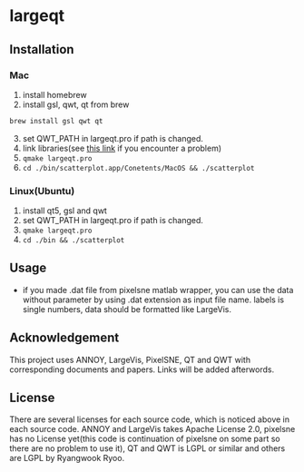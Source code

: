 # largeqt

## Installation

### Mac

1. install homebrew
2. install gsl, qwt, qt from brew
```bash
brew install gsl qwt qt
```
3. set QWT_PATH in largeqt.pro if path is changed.
4. link libraries(see [this link](http://stackoverflow.com/questions/18588418/install-and-use-qwt-under-mac-os-x) if you encounter a problem)
5. `qmake largeqt.pro`
6. `cd ./bin/scatterplot.app/Conetents/MacOS && ./scatterplot`

### Linux(Ubuntu)
1. install qt5, gsl and qwt
3. set QWT_PATH in largeqt.pro if path is changed.
5. `qmake largeqt.pro`
6. `cd ./bin && ./scatterplot`


## Usage
 - if you made .dat file from pixelsne matlab wrapper, you can use the data without parameter by using .dat extension as input file name. labels is single numbers, data should be formatted like LargeVis.

## Acknowledgement
 This project uses ANNOY, LargeVis, PixelSNE, QT and QWT with corresponding documents and papers. Links will be added afterwords.

## License
 There are several licenses for each source code, which is noticed above in each source code. ANNOY and LargeVis takes Apache License 2.0, pixelsne has no License yet(this code is continuation of pixelsne on some part so there are no problem to use it), QT and QWT is LGPL or similar and others are LGPL by Ryangwook Ryoo.

 